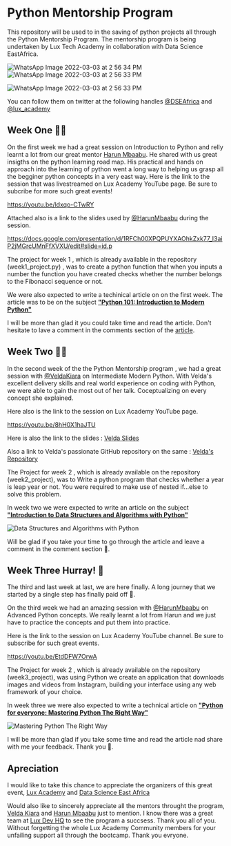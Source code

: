 # Python Mentorship Program 

This repository will be used to in the saving of python projects all through the Python Mentorship Program. The mentorship program is being undertaken by Lux Tech Academy in collaboration with Data Science EastAfrica.

![WhatsApp Image 2022-03-03 at 2 56 34 PM](https://user-images.githubusercontent.com/91888963/156565893-7ad9abda-2807-425d-863f-4f14a49888c6.jpeg)          ![WhatsApp Image 2022-03-03 at 2 56 33 PM](https://user-images.githubusercontent.com/91888963/156565908-ea71c157-a2d4-4cf5-8cf9-0044a075193e.jpeg)


![WhatsApp Image 2022-03-03 at 2 56 33 PM](https://user-images.githubusercontent.com/91888963/156565908-ea71c157-a2d4-4cf5-8cf9-0044a075193e.jpeg)



You can follow them on twitter at the following handles [@DSEAfrica](https://twitter.com/DSEAfrica) and [ @lux_academy](https://twitter.com/lux_academy)



## Week One :man_technologist:

On the first week we had a great session on Introduction to Python and relly learnt a lot from our great mentor [Harun Mbaabu](https://twitter.com/HarunMbaabu). He shared with us great insigths on the python learning road map. 
His practical and hands on approach into the learning of python went a long way to helping us grasp all the begginer python concepts in a very east way.
Here is the link to the session that was livestreamed on Lux Academy YouTube page. Be sure to subcribe for more such great events!

https://youtu.be/ldxqo-CTwRY

Attached also is a link to the slides used by [@HarunMbaabu](https://twitter.com/HarunMbaabu) during the session.

https://docs.google.com/presentation/d/1RFCh00XPQPUYXAOhkZxk77_I3aiP2jMGrcUMnFfXVXU/edit#slide=id.p

The project for week 1 , which is already available in the repository (week1_project.py) , was to create a python function that when you inputs a number the function you have
created checks whether the number belongs to the Fibonacci sequence or not.

We were also expected to write a techinical article on on the first week. The article was to be on the subject [**"Python 101: Introduction to Modern Python"**](https://dev.to/brayan_kai/python-101-introduction-to-modern-python-2757)

I will be more than glad it you could take time and read the article. Don't hesitate to lave a comment in the comments section of the [article](https://dev.to/brayan_kai/python-101-introduction-to-modern-python-2757).

## Week Two :man_technologist:

In the second week of the the Python Mentorship program , we had a great session with [@VeldaKiara](https://twitter.com/VeldaKiara) on Intermediate Modern Python. With Velda's excellent delivery skills and real world experience on coding with Python, we were able to gain the most out of her talk. Coceptualizing on every concept she explained.

Here also is the link to the session on Lux Academy YouTube page.

https://youtu.be/8hH0X1haJTU

Here is also the link to the slides : [Velda Slides](https://www.canva.com/design/DAE35E4kFro/QH4db8VcBzPbADf1_qBXig/view?utm_content=DAE35E4kFro&utm_campaign=designshare&utm_medium=link&utm_source=publishsharelink)

Also a link to Velda's passionate GitHub repository on the same : [Velda's Repository](https://github.com/veldakarimi/lux-tech-Python-102)

The Project for week 2 , which is already available on the repository (week2_project), was to Write a python program that checks whether a year is leap year or not. You were required to make use of nested if...else to solve this problem.

In week two we were expected to write an article on the subject [**"Introduction to Data Structures and Algorithms with Python"**](https://dev.to/brayan_kai/introduction-to-data-structures-and-algorithms-with-python-3jhn)

![Data Structures and Algorithms with Python](https://user-images.githubusercontent.com/91888963/156583092-400f8925-02d3-42ab-b748-1e741c351b60.png)

Will be glad if you take your time to go through the article and leave a comment in the comment section :hugs:.

## Week Three Hurray! :tada:

The third and last week at last, we are here finally. A long journey that we started by a single step has finally paid off :clap:.

On the third week we had an amazing session with [@HarunMbaabu](https://twitter.com/HarunMbaabu) on Advanced Python concepts. We really learnt a lot from Harun and we just have to practice the concepts and put them into practice.

Here is the link to the session on Lux Academy YouTube channel. Be sure to subscribe for such great events.

https://youtu.be/EtdDFW7OrwA

The Project for week 2 , which is already available on the repository (week3_project), was using Python we create an application that downloads images and videos from Instagram, building your interface using any web framework of your choice. 

In week three we were also expected to write a technical article on [**"Python for everyone: Mastering Python The Right Way"**](https://dev.to/brayan_kai/mastering-python-the-right-way-2gi) 

![Mastering Python The Right Way](https://user-images.githubusercontent.com/91888963/156583073-67fc1ee2-ceba-446b-94e3-0d57f5ccfa38.png)

I will be more than glad if you take some time and read the article nad share with me your feedback. Thank you :partying_face:.

## Apreciation

I would like to take this chance to appreciate the organizers of this great event, [Lux Academy](https://twitter.com/lux_academy) and [Data Science East Africa](https://twitter.com/DSEAfrica)

Would also like to sincerely appreciate all the mentors throught the program, [Velda Kiara](https://twitter.com/VeldaKiara) and [Harun Mbaabu](https://twitter.com/HarunMbaabu) just to mention.
I know there was a great team at [Lux Dev HQ](https://twitter.com/LuxDevHQ) to see the program a succsess. Thank you all of you.
Without forgetting the whole Lux Academy Community members for your unfailing support all through the bootcamp. Thank you evryone.
